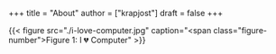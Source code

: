 +++
title = "About"
author = ["krapjost"]
draft = false
+++

<a id="figure--com"></a>

{{< figure src="./i-love-computer.jpg" caption="<span class=\"figure-number\">Figure 1: </span>I 💔 Computer" >}}
